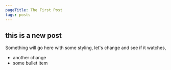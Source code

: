 ```yaml
---
pageTitle: The First Post
tags: posts
---
```


## this is a new post 
Something will go here with some styling, let's change and see if it watches, 
- another change
- some bullet item

